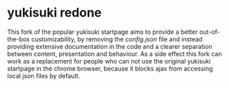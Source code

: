 yukisuki redone
====

This fork of the popular yukisuki startpage aims to provide a better out-of-the-box customizability, by removing the _config.json_ file and instead providing extensive documentation in the code and a clearer separation between content, presentation and behaviour. As a side effect this fork can work as a replacement for people who can not use the original yukisuki startpage in the chrome browser, because it blocks ajax from accessing local json files by default.
